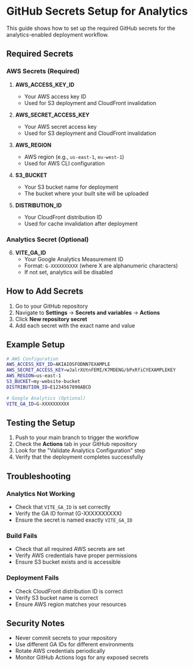 # GitHub Secrets Setup for Analytics

This guide shows how to set up the required GitHub secrets for the analytics-enabled deployment workflow.

## Required Secrets

### AWS Secrets (Required)
1. **AWS_ACCESS_KEY_ID**
   - Your AWS access key ID
   - Used for S3 deployment and CloudFront invalidation

2. **AWS_SECRET_ACCESS_KEY**
   - Your AWS secret access key
   - Used for S3 deployment and CloudFront invalidation

3. **AWS_REGION**
   - AWS region (e.g., `us-east-1`, `eu-west-1`)
   - Used for AWS CLI configuration

4. **S3_BUCKET**
   - Your S3 bucket name for deployment
   - The bucket where your built site will be uploaded

5. **DISTRIBUTION_ID**
   - Your CloudFront distribution ID
   - Used for cache invalidation after deployment

### Analytics Secret (Optional)
6. **VITE_GA_ID**
   - Your Google Analytics Measurement ID
   - Format: `G-XXXXXXXXXX` (where X are alphanumeric characters)
   - If not set, analytics will be disabled

## How to Add Secrets

1. Go to your GitHub repository
2. Navigate to **Settings** → **Secrets and variables** → **Actions**
3. Click **New repository secret**
4. Add each secret with the exact name and value

## Example Setup

```bash
# AWS Configuration
AWS_ACCESS_KEY_ID=AKIAIOSFODNN7EXAMPLE
AWS_SECRET_ACCESS_KEY=wJalrXUtnFEMI/K7MDENG/bPxRfiCYEXAMPLEKEY
AWS_REGION=us-east-1
S3_BUCKET=my-website-bucket
DISTRIBUTION_ID=E1234567890ABCD

# Google Analytics (Optional)
VITE_GA_ID=G-XXXXXXXXXX
```

## Testing the Setup

1. Push to your main branch to trigger the workflow
2. Check the **Actions** tab in your GitHub repository
3. Look for the "Validate Analytics Configuration" step
4. Verify that the deployment completes successfully

## Troubleshooting

### Analytics Not Working
- Check that `VITE_GA_ID` is set correctly
- Verify the GA ID format (G-XXXXXXXXXX)
- Ensure the secret is named exactly `VITE_GA_ID`

### Build Fails
- Check that all required AWS secrets are set
- Verify AWS credentials have proper permissions
- Ensure S3 bucket exists and is accessible

### Deployment Fails
- Check CloudFront distribution ID is correct
- Verify S3 bucket name is correct
- Ensure AWS region matches your resources

## Security Notes

- Never commit secrets to your repository
- Use different GA IDs for different environments
- Rotate AWS credentials periodically
- Monitor GitHub Actions logs for any exposed secrets
